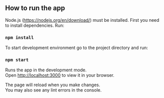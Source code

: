 ## How to run the app

Node.js (https://nodejs.org/en/download/) must be installed. First you need to install dependencies. Run:

### `npm install`

To start development environment go to the project directory and run:

### `npm start`

Runs the app in the development mode.\
Open [http://localhost:3000](http://localhost:3000) to view it in your browser.

The page will reload when you make changes.\
You may also see any lint errors in the console.